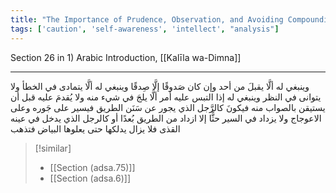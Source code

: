 ```yaml
---
title: "The Importance of Prudence, Observation, and Avoiding Compounding Errors"
tags: ['caution', 'self-awareness', 'intellect', "analysis"]
---
```


 Section 26 in 1) Arabic Introduction, [[Kalīla wa-Dimna]]

---
وينبغي له ألَّا يقبلَ من أحد وإن كان صَدوقًا إلَّا صِدقًا وينبغي له ألَّا يتمادى في الخطأ ولا يتوانى في النظر وينبغي له إذا التبس عليه أمر ألَّا يلجَ في شيء منه ولا يُقدمَ عليه قبل أن يستيقن بالصواب منه فيكونَ كالرَّجل الذي يجور عن سَنَن الطريق فيسير على جَوره وعلى الاعوجاج ولا يزداد في السير حثًّا إلا ازداد من الطريق بُعدًا أو كالرجل الذي يدخل في عينه القذى فلا يزال يدلكها حتى يعلوها البياض فتذهب

> [!similar]
> - [[Section (adsa.75)]]
> - [[Section (adsa.6)]]
